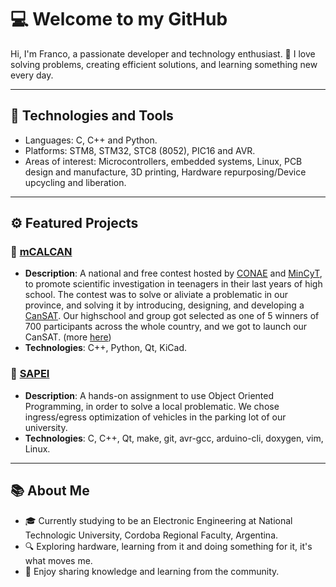 # 💻 Welcome to my GitHub

Hi, I'm Franco, a passionate developer and technology enthusiast. 🌟 I love solving problems, creating efficient solutions, and learning something new every day.

---

## 🔧 Technologies and Tools

- Languages: C, C++ and Python.
- Platforms: STM8, STM32, STC8 (8052), PIC16 and AVR.
- Areas of interest: Microcontrollers, embedded systems, Linux, PCB design and manufacture, 3D printing, Hardware repurposing/Device upcycling and liberation.

---

## ⚙️ Featured Projects

### 🚀 [mCALCAN](https://github.com/its-villada/mCALCAN)
- **Description**: A national and free contest hosted by [CONAE](https://www.argentina.gob.ar/ciencia/conae "CONAE") and [MinCyT](https://www.argentina.gob.ar/ciencia "MinCyT"), to promote scientific investigation in teenagers in their last years of high school. The contest was to solve or aliviate a problematic in our province, and solving it by introducing, designing, and developing a [CanSAT](https://es.wikipedia.org/wiki/Cansat "CanSAT"). Our highschool and group got selected as one of 5 winners of 700 participants across the whole country, and we got to launch our CanSAT. (more [here](https://www.argentina.gob.ar/ciencia/sact/cansat-argentina "here"))
- **Technologies**: C++, Python, Qt, KiCad.


### 🎯 [SAPEI](https://github.com/fpp3/SAPEIClient)
- **Description**: A hands-on assignment to use Object Oriented Programming, in order to solve a local problematic. We chose ingress/egress optimization of vehicles in the parking lot of our university.
- **Technologies**: C, C++, Qt, make, git, avr-gcc, arduino-cli, doxygen, vim, Linux.

---

## 📚 About Me

- 🎓 Currently studying to be an Electronic Engineering at National Technologic University, Cordoba Regional Faculty, Argentina.
- 🔍 Exploring hardware, learning from it and doing something for it, it's what moves me.
- 🌟 Enjoy sharing knowledge and learning from the community.

